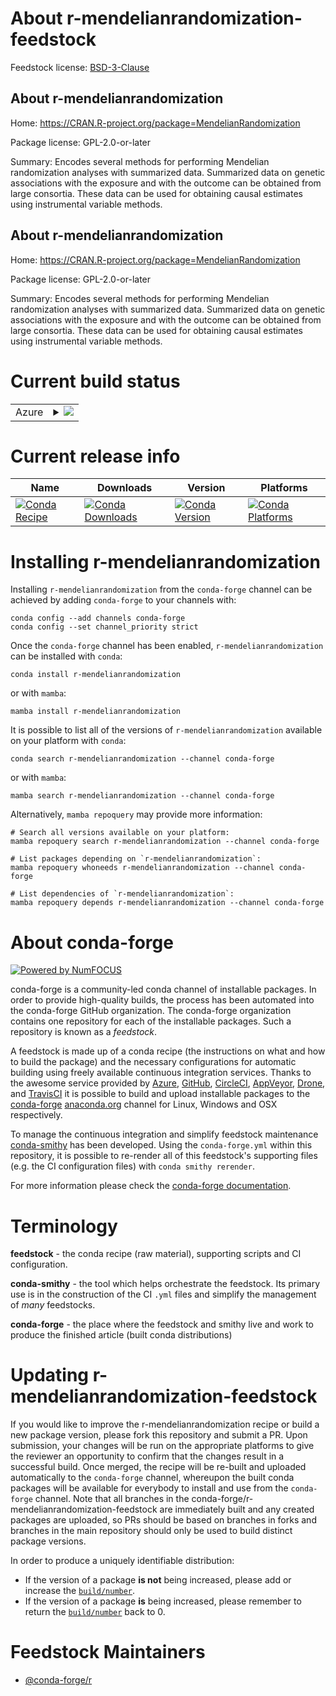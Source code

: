 About r-mendelianrandomization-feedstock
========================================

Feedstock license: [BSD-3-Clause](https://github.com/conda-forge/r-mendelianrandomization-feedstock/blob/main/LICENSE.txt)


About r-mendelianrandomization
------------------------------

Home: https://CRAN.R-project.org/package=MendelianRandomization

Package license: GPL-2.0-or-later

Summary: Encodes several methods for performing Mendelian randomization analyses with summarized data. Summarized data on genetic associations with the exposure and with the outcome can be obtained from large consortia. These data can be used for obtaining causal estimates using instrumental variable methods.

About r-mendelianrandomization
------------------------------

Home: https://CRAN.R-project.org/package=MendelianRandomization

Package license: GPL-2.0-or-later

Summary: Encodes several methods for performing Mendelian randomization analyses with summarized data. Summarized data on genetic associations with the exposure and with the outcome can be obtained from large consortia. These data can be used for obtaining causal estimates using instrumental variable methods.

Current build status
====================


<table>
    
  <tr>
    <td>Azure</td>
    <td>
      <details>
        <summary>
          <a href="https://dev.azure.com/conda-forge/feedstock-builds/_build/latest?definitionId=22879&branchName=main">
            <img src="https://dev.azure.com/conda-forge/feedstock-builds/_apis/build/status/r-mendelianrandomization-feedstock?branchName=main">
          </a>
        </summary>
        <table>
          <thead><tr><th>Variant</th><th>Status</th></tr></thead>
          <tbody><tr>
              <td>linux_64_r_base4.3</td>
              <td>
                <a href="https://dev.azure.com/conda-forge/feedstock-builds/_build/latest?definitionId=22879&branchName=main">
                  <img src="https://dev.azure.com/conda-forge/feedstock-builds/_apis/build/status/r-mendelianrandomization-feedstock?branchName=main&jobName=linux&configuration=linux%20linux_64_r_base4.3" alt="variant">
                </a>
              </td>
            </tr><tr>
              <td>linux_64_r_base4.4</td>
              <td>
                <a href="https://dev.azure.com/conda-forge/feedstock-builds/_build/latest?definitionId=22879&branchName=main">
                  <img src="https://dev.azure.com/conda-forge/feedstock-builds/_apis/build/status/r-mendelianrandomization-feedstock?branchName=main&jobName=linux&configuration=linux%20linux_64_r_base4.4" alt="variant">
                </a>
              </td>
            </tr><tr>
              <td>osx_64_r_base4.3</td>
              <td>
                <a href="https://dev.azure.com/conda-forge/feedstock-builds/_build/latest?definitionId=22879&branchName=main">
                  <img src="https://dev.azure.com/conda-forge/feedstock-builds/_apis/build/status/r-mendelianrandomization-feedstock?branchName=main&jobName=osx&configuration=osx%20osx_64_r_base4.3" alt="variant">
                </a>
              </td>
            </tr><tr>
              <td>osx_64_r_base4.4</td>
              <td>
                <a href="https://dev.azure.com/conda-forge/feedstock-builds/_build/latest?definitionId=22879&branchName=main">
                  <img src="https://dev.azure.com/conda-forge/feedstock-builds/_apis/build/status/r-mendelianrandomization-feedstock?branchName=main&jobName=osx&configuration=osx%20osx_64_r_base4.4" alt="variant">
                </a>
              </td>
            </tr><tr>
              <td>win_64_r_base4.3</td>
              <td>
                <a href="https://dev.azure.com/conda-forge/feedstock-builds/_build/latest?definitionId=22879&branchName=main">
                  <img src="https://dev.azure.com/conda-forge/feedstock-builds/_apis/build/status/r-mendelianrandomization-feedstock?branchName=main&jobName=win&configuration=win%20win_64_r_base4.3" alt="variant">
                </a>
              </td>
            </tr><tr>
              <td>win_64_r_base4.4</td>
              <td>
                <a href="https://dev.azure.com/conda-forge/feedstock-builds/_build/latest?definitionId=22879&branchName=main">
                  <img src="https://dev.azure.com/conda-forge/feedstock-builds/_apis/build/status/r-mendelianrandomization-feedstock?branchName=main&jobName=win&configuration=win%20win_64_r_base4.4" alt="variant">
                </a>
              </td>
            </tr>
          </tbody>
        </table>
      </details>
    </td>
  </tr>
</table>

Current release info
====================

| Name | Downloads | Version | Platforms |
| --- | --- | --- | --- |
| [![Conda Recipe](https://img.shields.io/badge/recipe-r--mendelianrandomization-green.svg)](https://anaconda.org/conda-forge/r-mendelianrandomization) | [![Conda Downloads](https://img.shields.io/conda/dn/conda-forge/r-mendelianrandomization.svg)](https://anaconda.org/conda-forge/r-mendelianrandomization) | [![Conda Version](https://img.shields.io/conda/vn/conda-forge/r-mendelianrandomization.svg)](https://anaconda.org/conda-forge/r-mendelianrandomization) | [![Conda Platforms](https://img.shields.io/conda/pn/conda-forge/r-mendelianrandomization.svg)](https://anaconda.org/conda-forge/r-mendelianrandomization) |

Installing r-mendelianrandomization
===================================

Installing `r-mendelianrandomization` from the `conda-forge` channel can be achieved by adding `conda-forge` to your channels with:

```
conda config --add channels conda-forge
conda config --set channel_priority strict
```

Once the `conda-forge` channel has been enabled, `r-mendelianrandomization` can be installed with `conda`:

```
conda install r-mendelianrandomization
```

or with `mamba`:

```
mamba install r-mendelianrandomization
```

It is possible to list all of the versions of `r-mendelianrandomization` available on your platform with `conda`:

```
conda search r-mendelianrandomization --channel conda-forge
```

or with `mamba`:

```
mamba search r-mendelianrandomization --channel conda-forge
```

Alternatively, `mamba repoquery` may provide more information:

```
# Search all versions available on your platform:
mamba repoquery search r-mendelianrandomization --channel conda-forge

# List packages depending on `r-mendelianrandomization`:
mamba repoquery whoneeds r-mendelianrandomization --channel conda-forge

# List dependencies of `r-mendelianrandomization`:
mamba repoquery depends r-mendelianrandomization --channel conda-forge
```


About conda-forge
=================

[![Powered by
NumFOCUS](https://img.shields.io/badge/powered%20by-NumFOCUS-orange.svg?style=flat&colorA=E1523D&colorB=007D8A)](https://numfocus.org)

conda-forge is a community-led conda channel of installable packages.
In order to provide high-quality builds, the process has been automated into the
conda-forge GitHub organization. The conda-forge organization contains one repository
for each of the installable packages. Such a repository is known as a *feedstock*.

A feedstock is made up of a conda recipe (the instructions on what and how to build
the package) and the necessary configurations for automatic building using freely
available continuous integration services. Thanks to the awesome service provided by
[Azure](https://azure.microsoft.com/en-us/services/devops/), [GitHub](https://github.com/),
[CircleCI](https://circleci.com/), [AppVeyor](https://www.appveyor.com/),
[Drone](https://cloud.drone.io/welcome), and [TravisCI](https://travis-ci.com/)
it is possible to build and upload installable packages to the
[conda-forge](https://anaconda.org/conda-forge) [anaconda.org](https://anaconda.org/)
channel for Linux, Windows and OSX respectively.

To manage the continuous integration and simplify feedstock maintenance
[conda-smithy](https://github.com/conda-forge/conda-smithy) has been developed.
Using the ``conda-forge.yml`` within this repository, it is possible to re-render all of
this feedstock's supporting files (e.g. the CI configuration files) with ``conda smithy rerender``.

For more information please check the [conda-forge documentation](https://conda-forge.org/docs/).

Terminology
===========

**feedstock** - the conda recipe (raw material), supporting scripts and CI configuration.

**conda-smithy** - the tool which helps orchestrate the feedstock.
                   Its primary use is in the construction of the CI ``.yml`` files
                   and simplify the management of *many* feedstocks.

**conda-forge** - the place where the feedstock and smithy live and work to
                  produce the finished article (built conda distributions)


Updating r-mendelianrandomization-feedstock
===========================================

If you would like to improve the r-mendelianrandomization recipe or build a new
package version, please fork this repository and submit a PR. Upon submission,
your changes will be run on the appropriate platforms to give the reviewer an
opportunity to confirm that the changes result in a successful build. Once
merged, the recipe will be re-built and uploaded automatically to the
`conda-forge` channel, whereupon the built conda packages will be available for
everybody to install and use from the `conda-forge` channel.
Note that all branches in the conda-forge/r-mendelianrandomization-feedstock are
immediately built and any created packages are uploaded, so PRs should be based
on branches in forks and branches in the main repository should only be used to
build distinct package versions.

In order to produce a uniquely identifiable distribution:
 * If the version of a package **is not** being increased, please add or increase
   the [``build/number``](https://docs.conda.io/projects/conda-build/en/latest/resources/define-metadata.html#build-number-and-string).
 * If the version of a package **is** being increased, please remember to return
   the [``build/number``](https://docs.conda.io/projects/conda-build/en/latest/resources/define-metadata.html#build-number-and-string)
   back to 0.

Feedstock Maintainers
=====================

* [@conda-forge/r](https://github.com/orgs/conda-forge/teams/r/)

